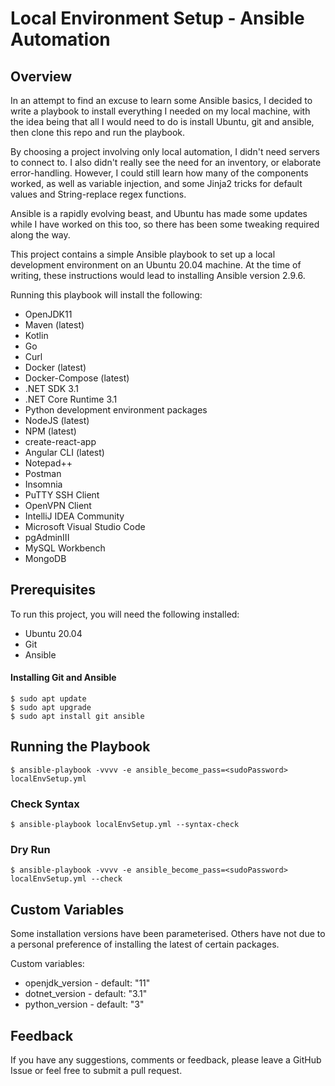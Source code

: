 # Local Environment Setup - Ansible Automation

## Overview

In an attempt to find an excuse to learn some Ansible basics, I decided to write a playbook to install everything I needed on my local machine, with the idea being that all
I would need to do is install Ubuntu, git and ansible, then clone this repo and run the playbook. 

By choosing a project involving only local automation, I didn't need servers to connect to. I also didn't really see the need for an inventory, or elaborate error-handling. 
However, I could still learn how many of the components worked, as well as variable injection, and some Jinja2 tricks for default values and String-replace regex functions.

Ansible is a rapidly evolving beast, and Ubuntu has made some updates while I have worked on this too, so there has been some tweaking required along the way.

This project contains a simple Ansible playbook to set up a local development environment on an Ubuntu 20.04 machine. At the time of writing, these instructions 
would lead to installing Ansible version 2.9.6.

Running this playbook will install the following:

* OpenJDK11
* Maven (latest)
* Kotlin
* Go
* Curl
* Docker (latest)
* Docker-Compose (latest)
* .NET SDK 3.1
* .NET Core Runtime 3.1
* Python development environment packages
* NodeJS (latest)
* NPM (latest)
* create-react-app
* Angular CLI (latest)
* Notepad++
* Postman
* Insomnia
* PuTTY SSH Client
* OpenVPN Client
* IntelliJ IDEA Community
* Microsoft Visual Studio Code
* pgAdminIII
* MySQL Workbench
* MongoDB

## Prerequisites

To run this project, you will need the following installed:

* Ubuntu 20.04
* Git
* Ansible

#### Installing Git and Ansible

```
$ sudo apt update
$ sudo apt upgrade
$ sudo apt install git ansible
```

## Running the Playbook

```
$ ansible-playbook -vvvv -e ansible_become_pass=<sudoPassword> localEnvSetup.yml
```

### Check Syntax

```
$ ansible-playbook localEnvSetup.yml --syntax-check
```

### Dry Run

```
$ ansible-playbook -vvvv -e ansible_become_pass=<sudoPassword> localEnvSetup.yml --check
```  

## Custom Variables

Some installation versions have been parameterised. Others have not due to a personal preference of installing the latest of certain packages.

Custom variables:

* openjdk_version - default: "11"
* dotnet_version - default: "3.1"
* python_version - default: "3"

## Feedback

If you have any suggestions, comments or feedback, please leave a GitHub Issue or feel free to submit a pull request.